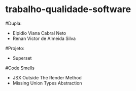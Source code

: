 # trabalho-qualidade-software

#Dupla:
* Elpidio Viana Cabral Neto
* Renan Victor de Almeida Silva

#Projeto:
* Superset

#Code Smells
* JSX Outside The Render Method
* Missing Union Types Abstraction

